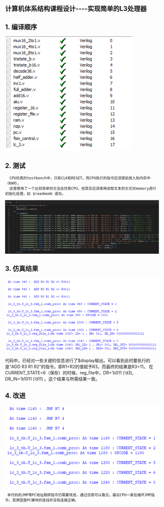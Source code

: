 ##  计算机体系结构课程设计----实现简单的L3处理器



## 1. 编译顺序
   ![Image text](https://github.com/lslxcode/LC-3-master-verilog/blob/master/img/%E7%BC%96%E8%AF%91%E9%A1%BA%E5%BA%8F.png)  
      
## 2. 测试
      CPU仿真的testbench中，只有CLK和RESET。而CPU执行的指令应该提前放入到内存中（RAM）。
      这里使用了一个比较简单的方法去仿真CPU，但其实应该使用读取文本的方式对memory进行初始化处理，如 $readmemb 语句。
      
   ![Image text](https://github.com/lslxcode/LC-3-master-verilog/blob/master/img/%E6%B5%8B%E8%AF%95.png)

## 3. 仿真结果

   ![Image text](https://github.com/lslxcode/LC-3-master-verilog/blob/master/img/%E4%BB%BF%E7%9C%9F.png)
   
   代码中，已经对一些关键的信息进行了$display输出。可以看到此时要执行的是“ADD R3 R1 R2”的指令，即R1+R2的值赋予R3，而最终的结果是R3=11。
   在CURRENT_STATE=6（保存）的时候，reg_file中，DR=’b011 (‘d3),  DR_IN=’b1011 (’d11) 。这个结果与所需结果一致。
   
## 4. 改进

   ![Image text](https://github.com/lslxcode/LC-3-master-verilog/blob/master/img/%E6%94%B9%E8%BF%9B.png)
     
     本代码的JMP等PC地址跳转指令仍需要改进，通过仿真可以看见，最后CPU一直在循环JMP指令，其原因是PC模块的连线并没有连接正确。
     
   
